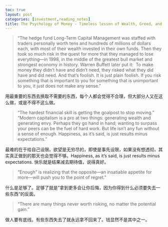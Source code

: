 ```yaml
---
toc: true
layout: post
categories: [investment,reading_notes]
title: The Psychology of Money - Timeless lesson of Wealth, Greed, and Happiness - Never enough
---
```

> “The hedge fund Long-Term Capital Management was staffed with traders personally worth tens and hundreds of millions of dollars each, with most of their wealth invested in their own funds. Then they took so much risk in the quest for more that they managed to lose everything—in 1998, in the middle of the greatest bull market and strongest economy in history. Warren Buffett later put it: 
To make money they didn’t have and didn’t need, they risked what they did have and did need. And that’s foolish. It is just plain foolish. If you risk something that is important to you for something that is unimportant to you, it just does not make any sense.”

用最重要的东西去换取不需要的东西，每个人都会觉得不合理，但大部分人又在这么做，或是不得不这么做。

> “The hardest financial skill is getting the goalpost to stop moving.”
> “Modern capitalism is a pro at two things: generating wealth and generating envy. Perhaps they go hand in hand; wanting to surpass your peers can be the fuel of hard work. But life isn’t any fun without a sense of enough. Happiness, as it’s said, is just results minus expectations.”

最难的在于给自己设限。欲望是无穷尽的，即使是事先设限，如果没有想透彻，其实真正做到的那天也会觉得不够。Happiness, as it’s said, is just results minus expectations. 快乐就是结果减去期待值，说得真好。

> “Enough” is realizing that the opposite—an insatiable appetite for more—will push you to the point of regret.”

什么是足够了。足够了就是”拿到更多会让你后悔，因为你得到什么必须要失去一些东西“的反面。

> “There are many things never worth risking, no matter the potential gain.”

做人要有底线。有些东西失去了就永远拿不回来了。钱显然不是其中之一。


















